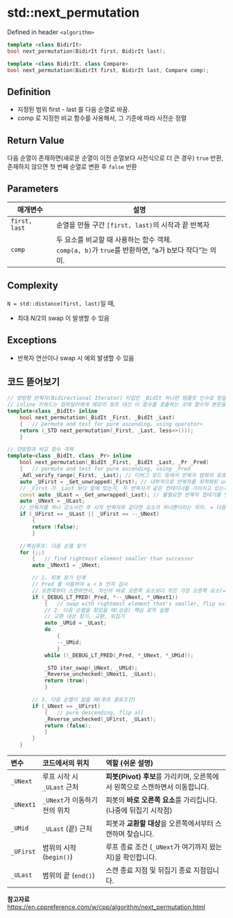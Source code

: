 # std::next_permutation

Defined in header `<algorithm>`

```cpp
template <class BidirIt>
bool next_permutation(BidirIt first, BidirIt last);
```

```cpp
template <class BidirIt, class Compare>
bool next_permutation(BidirIt first, BidirIt last, Compare comp);
```

## Definition

- 지정된 범위 first - last 를 다음 순열로 바꿈.
- comp 로 지정한 비교 함수를 사용해서, 그 기준에 따라 사전순 정렬

## Return Value

다음 순열이 존재하면(새로운 순열이 이전 순열보다 사전식으로 더 큰 경우) `true` 반환, 존재하지 않으면 첫 번째 순열로 변환 후 `false` 반환

## Parameters

| 매개변수      | 설명                                                                                                   |
| ------------- | ------------------------------------------------------------------------------------------------------ |
| `first, last` | 순열을 만들 구간 `[first, last)`의 시작과 끝 반복자                                                    |
| `comp`        | 두 요소를 비교할 때 사용하는 함수 객체.<br> `comp(a, b)`가 `true`를 반환하면, “a가 b보다 작다”는 의미. |

## Complexity

`N = std::distance(first, last)`일 때,

- 최대 $N/2$의 swap 이 발생할 수 있음

## Exceptions

- 반복자 연산이나 swap 시 예외 발생할 수 있음

## 코드 뜯어보기

```cpp
// 양방향 반복자(Bidirectional Iterator) 타입인 _BidIt 하나만 템플릿 인수로 받음
// inline 키워드는 컴파일러에게 메모리 점프 대신 이 함수를 호출하는 곳에 함수의 본문을 직접 삽입하도록 권장
template<class _BidIt> inline
	bool next_permutation(_BidIt _First, _BidIt _Last)
	{	// permute and test for pure ascending, using operator<
	return (_STD next_permutation(_First, _Last, less<>()));
	}
```

```cpp
// 양방향과 비교 함수 객체
template<class _BidIt, class _Pr> inline
	bool next_permutation(_BidIt _First, _BidIt _Last, _Pr _Pred)
	{	// permute and test for pure ascending, using _Pred
	_Adl_verify_range(_First, _Last); // 디버그 모드 등에서 반복자 범위의 유효성을 검사하는 매크로 함수(실제로직에는 영향 X)
	auto _UFirst = _Get_unwrapped(_First); // 내부적으로 반복자를 최적화된 unwrapped 포인터나 반복자 형태로 변환
    // _First 가 _Last 보다 앞에 있는지, 두 반복자가 같은 컨테이너를 가리키고 있는지 등 확인
	const auto _ULast = _Get_unwrapped(_Last); // 불필요한 반복자 껍데기를 벗겨내고(언래핑) 포인터 연산을 사용하여 실행속도 극대화
	auto _UNext = _ULast;
    // 반복자를 하나 감소시킨 후 시작 반복자와 같다면 요소가 하나뿐이라는 의미. = 다음 순열이 없으므로 false 반환
	if (_UFirst == _ULast || _UFirst == --_UNext)
		{
		return (false);
		}

    //핵심루프: 다음 순열 찾기
	for (;;)
		{	// find rightmost element smaller than successor
		auto _UNext1 = _UNext;

        // 1. 피봇 찾기 단계
        // Pred 를 사용하여 a < b 인지 검사
        // 오른쪽부터 스캔하면서, 자신의 바로 오른쪽 요소보다 작은 가장 오른쪽 요소(= pivot 요소) 찾기. 이 피봇 요소를 *_UNext 에 위치
		if (_DEBUG_LT_PRED(_Pred, *--_UNext, *_UNext1))
			{	// swap with rightmost element that's smaller, flip suffix
            // 2. 다음 순열을 찾았을 때(성공) 핵심 로직 실행
            // 교환 대상 찾기, 교환, 뒤집기
			auto _UMid = _ULast;
			do
				{
				--_UMid;
				}
			while (!_DEBUG_LT_PRED(_Pred, *_UNext, *_UMid));

			_STD iter_swap(_UNext, _UMid);
			_Reverse_unchecked(_UNext1, _ULast);
			return (true);
			}

        // 3. 다음 순열이 없을 때(루프 종료조건)
		if (_UNext == _UFirst)
			{	// pure descending, flip all
			_Reverse_unchecked(_UFirst, _ULast);
			return (false);
			}
		}
	}
```

| 변수      | 코드에서의 위치               | 역할 (쉬운 설명)                                                            |
| :-------- | :---------------------------- | :-------------------------------------------------------------------------- |
| `_UNext`  | 루프 시작 시 `_ULast` 근처    | **피봇(Pivot) 후보**를 가리키며, 오른쪽에서 왼쪽으로 스캔하면서 이동합니다. |
| `_UNext1` | `_UNext`가 이동하기 전의 위치 | 피봇의 **바로 오른쪽 요소**를 가리킵니다. (나중에 뒤집기 시작점)            |
| `_UMid`   | `_ULast` (끝) 근처            | 피봇과 **교환할 대상**을 오른쪽에서부터 스캔하며 찾습니다.                  |
| `_UFirst` | 범위의 시작 (`begin()`)       | 루프 종료 조건 (`_UNext`가 여기까지 왔는지)을 확인합니다.                   |
| `_ULast`  | 범위의 끝 (`end()`)           | 스캔 종료 지점 및 뒤집기 종료 지점입니다.                                   |

**참고자료**
https://en.cppreference.com/w/cpp/algorithm/next_permutation.html
